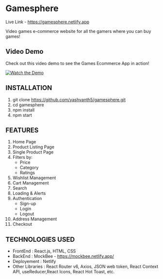 # Gamesphere

Live Link - https://gamesphere.netlify.app

Video games e-commerce website  for all the gamers where you can buy games!
 
 ## Video Demo

Check out this video demo to see the Games Ecommerce App in action!

[![Watch the Demo](https://cdn.loom.com/sessions/thumbnails/402895e7e7414d6db901b421ce5154dd-with-play.gif)](https://www.loom.com/share/402895e7e7414d6db901b421ce5154dd)


## INSTALLATION

1. git clone https://github.com/yashvanth5/gamesphere.git
2. cd gamesphere
3. npm install
4. npm start

## FEATURES

1. Home Page
2. Product Listing Page
3. Single Product Page
4. Filters by:
   - Price
   - Category
   - Ratings
5. Wishlist Management
6. Cart Management
7. Search
8. Loading & Alerts
9. Authentication
    - Sign-up
    - Login
    - Logout
10. Address Management
11. Checkout

## TECHNOLOGIES USED

   - FrontEnd : React.js, HTML, CSS
   - BackEnd : MockBee - https://mockbee.netlify.app/
   - Deployement : Netlify
   - Other Libraries : React Router v6, Axios, JSON web token, React Context API, useReducer,React Icons, React Hot Toast, etc.







